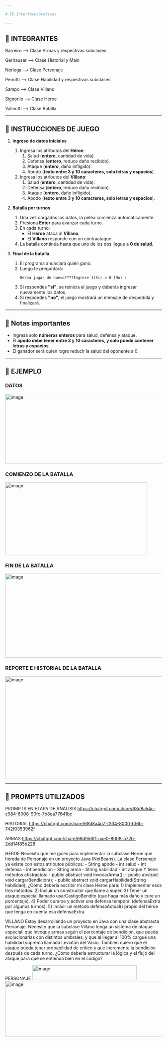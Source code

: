 ```yaml
---

# IE-InterfacesGraficas

---
```


## 📌 INTEGRANTES

Barreiro --> Clase Armas y respectivas subclases

Gerhauser --> Clase Historial y Main

Noriega --> Clase Personaje

Periotti --> Clase Habilidad y respectivas subclases

Sampo --> Clase Villano

Signorile --> Clase Heroe

Valinotti --> Clase Batalla

---

## 📌 INSTRUCCIONES DE JUEGO

1. **Ingreso de datos iniciales**
   1. Ingresa los atributos del **Héroe**:
      1. Salud (**entero**, cantidad de vida).  
      2. Defensa (**entero**, reduce daño recibido).  
      3. Ataque (**entero**, daño infligido).  
      4. Apodo (**texto entre 3 y 10 caracteres, solo letras y espacios**).  
   2. Ingresa los atributos del **Villano**:
      1. Salud (**entero**, cantidad de vida).  
      2. Defensa (**entero**, reduce daño recibido).  
      3. Ataque (**entero**, daño infligido).    
      4. Apodo (**texto entre 3 y 10 caracteres, solo letras y espacios**).  

2. **Batalla por turnos**
   1. Una vez cargados los datos, la pelea comienza automáticamente.  
   2. Presiona **Enter** para avanzar cada turno.  
   3. En cada turno:
      - El **Héroe** ataca al **Villano**.  
      - El **Villano** responde con un contraataque.  
   4. La batalla continúa hasta que uno de los dos llegue a **0 de salud**.  

3. **Final de la batalla**
   1. El programa anunciará quién ganó.  
   2. Luego te preguntará:  
      ```
      Desea jugar de nuevo????Ingrese 1(Si) o 0 (No) :
      ```
   3. Si respondes **"si"**, se reinicia el juego y deberás ingresar nuevamente los datos.  
   4. Si respondes **"no"**, el juego mostrará un mensaje de despedida y finalizará.  

---

## 📌 Notas importantes
- Ingresa solo **números enteros** para salud, defensa y ataque.  
- El **apodo debe tener entre 3 y 10 caracteres, y solo puede contener letras y espacios**.  
- El ganador será quien logre reducir la salud del oponente a 0.  

---

## 📌 EJEMPLO

### DATOS
<img width="516" height="225" alt="image" src="https://github.com/user-attachments/assets/51e40132-8012-4031-9cfd-41c66796d7f1" />

### COMIENZO DE LA BATALLA
<img width="457" height="234" alt="image" src="https://github.com/user-attachments/assets/feb7f4f8-89af-4c94-9f57-7b1caf116100" />

### FIN DE LA BATALLA
<img width="570" height="270" alt="image" src="https://github.com/user-attachments/assets/533d5f73-329c-48cb-9bcf-77cb8da4d7c2" />

### REPORTE E HISTORIAL DE LA BATALLA
<img width="544" height="330" alt="image" src="https://github.com/user-attachments/assets/1f68184c-5c9d-4118-97db-13b63a4a116a" />


---

## 📌 PROMPTS UTILIZADOS

PROMPTS EN ETAPA DE ANALISIS
https://chatgpt.com/share/68d8a54c-c984-8008-90fc-7b8ea77641bc

HISTORIAL
https://chatgpt.com/share/68d8a4d7-f334-8000-bf6b-742f0353962f

ARMAS
https://chatgpt.com/share/68d956f1-aae0-8008-a72b-2dd14f85b228

HEROE
Necesito que me guíes para implementar la subclase Heroe que hereda de Personaje en un proyecto Java (NetBeans). La clase Personaje ya existe con estos atributos públicos: - String apodo - int salud - int defensa - int bendicion - String arma - String habilidad - int ataque Y tiene métodos abstractos: - public abstract void invocarArma(); - public abstract void cargarBendicion(); - public abstract void cargarHabilidad(String habilidad); ¿Cómo debería escribir mi clase Heroe para: 1) Implementar esos tres métodos. 2) Incluir un constructor que llame a super. 3) Tener un ataque especial llamado usarCastigoBendito (que haga más daño y cure un porcentaje). 4) Poder curarse y activar una defensa temporal (defensaExtra por algunos turnos). 5) Incluir un método defensaActual() propio del héroe que tenga en cuenta esa defensaExtra.

VILLANO
Estoy desarrollando un proyecto en Java con una clase abstracta Personaje. Necesito que la subclase Villano tenga un sistema de ataque especial: que invoque armas según el porcentaje de bendición, que pueda evolucionarlas con distintos umbrales, y que al llegar al 100% cargue una habilidad suprema llamada Leviatán del Vacío. También quiero que el ataque pueda tener probabilidad de crítico y que incremente la bendición después de cada turno. ¿Cómo debería estructurar la lógica y el flujo del ataque para que se entienda bien en el código?

PERSONAJE
<img width="336" height="47" alt="image" src="https://github.com/user-attachments/assets/edff6020-f179-478f-a124-3c15ff2fddab" />
<img width="526" height="179" alt="image" src="https://github.com/user-attachments/assets/7dbfa133-3747-488a-8825-9eca1bc8a3ee" />

